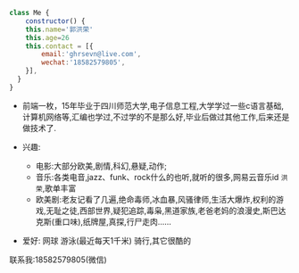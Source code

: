 
```js
class Me {
    constructor() {
    this.name='郭洪荣'
    this.age=26
    this.contact = [{
        email:'ghrsevn@live.com',
        wechat:'18582579805',
    }],
  }
}
```
- 前端一枚，15年毕业于四川师范大学,电子信息工程,大学学过一些c语言基础,计算机网络等,汇编也学过,不过学的不是那么好,毕业后做过其他工作,后来还是做技术了.

- 兴趣: 
    * 电影:大部分欧美,剧情,科幻,悬疑,动作;
    * 音乐:各类电音,jazz、funk、rock什么的也听,就听的很多,网易云音乐id `洪荣`,歌单丰富
    * 欧美剧:老友记看了几遍,绝命毒师,冰血暴,风骚律师,生活大爆炸,权利的游戏,无耻之徒,西部世界,疑犯追踪,毒枭,黑道家族,老爸老妈的浪漫史,斯巴达克斯(重口味),纸牌屋,真探,行尸走肉......

- 爱好: 网球 游泳(最近每天1千米) 骑行,其它很酷的

联系我:18582579805(微信)
